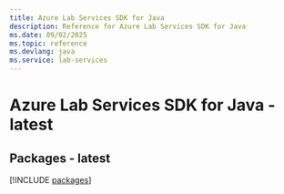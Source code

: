 ```yaml
---
title: Azure Lab Services SDK for Java
description: Reference for Azure Lab Services SDK for Java
ms.date: 09/02/2025
ms.topic: reference
ms.devlang: java
ms.service: lab-services
---
```

# Azure Lab Services SDK for Java - latest
## Packages - latest
[!INCLUDE [packages](lab-services-index.md)]